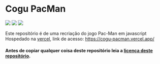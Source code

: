 # Cogu PacMan

[![](https://top.gg/api/widget/owner/766006179209936946.svg?noavatar=true)](https://top.gg/bot/766006179209936946)
[![](https://top.gg/api/widget/servers/766006179209936946.svg?noavatar=true)](https://discord.gg/fZMdQbA)
[![](https://top.gg/api/widget/upvotes/766006179209936946.svg?noavatar=true)](https://top.gg/bot/766006179209936946/vote)

Este repositório é de uma recriação do jogo Pac-Man em javascript Hospedado na [vercel](https://vercel.com/), link de acesso: https://cogu-pacman.vercel.app/

#### Antes de copiar qualquer coisa deste repositório leia a [licença deste repositório](https://github.com/Cogumelo-Seco/Alpha-Site/blob/main/LICENSE).